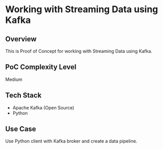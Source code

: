 # Working with Streaming Data using Kafka

## Overview

This is Proof of Concept for working with Streaming Data using Kafka.

## PoC Complexity Level

Medium

## Tech Stack

- Apache Kafka (Open Source)
- Python

## Use Case

Use Python client with Kafka broker and create a data pipeline.
